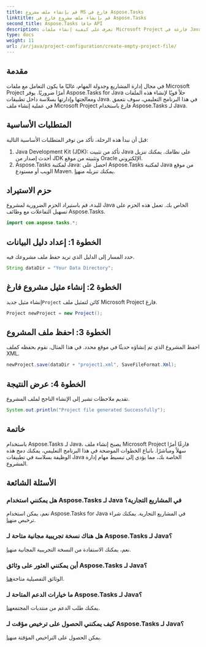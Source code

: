 ```yaml
---
title: قم بإنشاء ملف مشروع MS فارغ في Aspose.Tasks
linktitle: قم بإنشاء ملف مشروع فارغ في Aspose.Tasks
second_title: Aspose.Tasks جافا API
description: تعرف على كيفية إنشاء ملفات Microsoft Project فارغة في Java باستخدام Aspose.Tasks. خطوات سهلة للتكامل السلس.
type: docs
weight: 11
url: /ar/java/project-configuration/create-empty-project-file/
---
```

## مقدمة
في مجال إدارة المشاريع وجدولة المهام، غالبًا ما يكون التعامل مع ملفات Microsoft Project أمرًا ضروريًا. يوفر Aspose.Tasks for Java حلاً قويًا لإنشاء هذه الملفات ومعالجتها وإدارتها بسلاسة داخل تطبيقات Java. في هذا البرنامج التعليمي، سوف نتعمق في عملية إنشاء ملف Microsoft Project فارغ باستخدام Aspose.Tasks لـ Java.
## المتطلبات الأساسية
قبل أن نبدأ هذه الرحلة، تأكد من توفر المتطلبات الأساسية التالية:
1. Java Development Kit (JDK): تأكد من تثبيت Java على نظامك. يمكنك تنزيل أحدث إصدار من JDK وتثبيته من موقع Oracle الإلكتروني.
2.  Aspose.Tasks لمكتبة Java: احصل على Aspose.Tasks لمكتبة Java من موقع الويب أو مستودع Maven. يمكنك تنزيله من[هنا](https://releases.aspose.com/tasks/java/).

## حزم الاستيراد
للبدء، قم باستيراد الحزم الضرورية لمشروع Java الخاص بك. تعمل هذه الحزم على تسهيل التفاعلات مع وظائف Aspose.Tasks.
```java
import com.aspose.tasks.*;
```
## الخطوة 1: إعداد دليل البيانات
حدد المسار إلى الدليل الذي تريد حفظ ملف مشروعك فيه.
```java
String dataDir = "Your Data Directory";
```
## الخطوة 2: إنشاء مثيل مشروع فارغ
 إنشاء مثيل جديد`Project` كائن لتمثيل ملف Microsoft Project فارغ.
```java
Project newProject = new Project();
```
## الخطوة 3: احفظ ملف المشروع
احفظ المشروع الذي تم إنشاؤه حديثًا في موقع محدد. في هذا المثال، نقوم بحفظه كملف XML.
```java
newProject.save(dataDir + "project1.xml", SaveFileFormat.Xml);
```
## الخطوة 4: عرض النتيجة
تقديم ملاحظات تشير إلى الإنشاء الناجح لملف المشروع.
```java
System.out.println("Project file generated Successfully");
```

## خاتمة
باستخدام Aspose.Tasks لـ Java، يصبح إنشاء ملف Microsoft Project فارغًا أمرًا سهلاً ومباشرًا. باتباع الخطوات الموضحة في هذا البرنامج التعليمي، يمكنك دمج هذه الوظيفة بسلاسة في تطبيقات Java الخاصة بك، مما يؤدي إلى تبسيط مهام إدارة المشروع.
## الأسئلة الشائعة
### هل يمكنني استخدام Aspose.Tasks لـ Java في المشاريع التجارية؟
 نعم، يمكن استخدام Aspose.Tasks for Java في المشاريع التجارية. يمكنك شراء ترخيص من[هنا](https://purchase.aspose.com/buy).
### هل هناك نسخة تجريبية مجانية متاحة لـ Aspose.Tasks لـ Java؟
 نعم، يمكنك الاستفادة من النسخة التجريبية المجانية من[هنا](https://releases.aspose.com/).
### أين يمكنني العثور على وثائق Aspose.Tasks لـ Java؟
 الوثائق التفصيلية متاحة[هنا](https://reference.aspose.com/tasks/java/).
### ما خيارات الدعم المتاحة لـ Aspose.Tasks لـ Java؟
 يمكنك طلب الدعم من منتديات المجتمع[هنا](https://forum.aspose.com/c/tasks/15).
### كيف يمكنني الحصول على ترخيص مؤقت لـ Aspose.Tasks لـ Java؟
 يمكن الحصول على التراخيص المؤقتة من[هنا](https://purchase.aspose.com/temporary-license/).